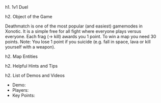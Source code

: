 h1. 1v1 Duel

h2. Object of the Game

Deathmatch is one of the most popular (and easiest) gamemodes in Xonotic. It is a simple free for all fight where everyone plays versus everyone. Each frag (-> kill) awards you 1 point. To win a map you need 30 points. Note: You lose 1 point if you suicide (e.g. fall in space, lava or kill yourself with a weapon).

h2. Map Entities

<Insert Map Entities here>

h2. Helpful Hints and Tips

<Insert Helpful Hints and Tips here>

h2. List of Demos and Videos

* Demo: <Insert Demo or Video Here>
* Players: <Insert Player Names Here>
* Key Points: <Insert key points in match here>
